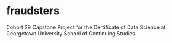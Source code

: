 # fraudsters
Cohort 29 Capstone Project for the Certificate of Data Science at Georgetown University School of Continuing Studies.
